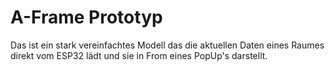 # A-Frame Prototyp
Das ist ein stark vereinfachtes Modell das die aktuellen Daten eines Raumes direkt vom ESP32 lädt und sie in From eines PopUp's darstellt.
